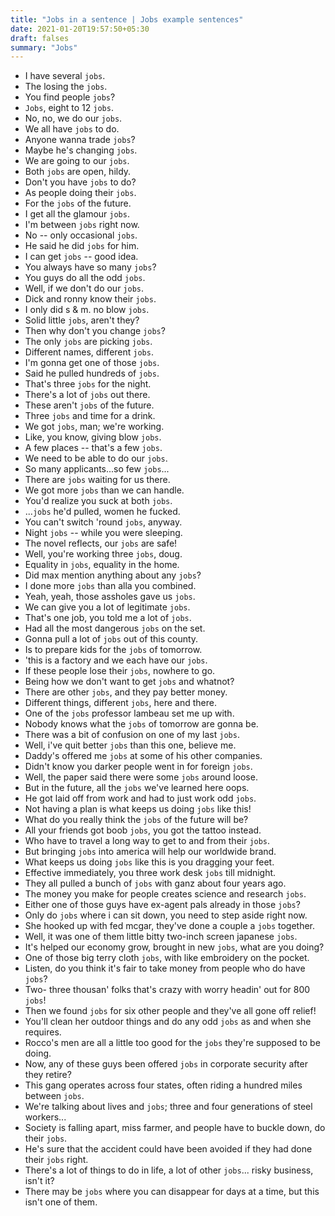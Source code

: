 ```yaml
---
title: "Jobs in a sentence | Jobs example sentences"
date: 2021-01-20T19:57:50+05:30
draft: falses
summary: "Jobs"
---
```

- I have several `jobs`.
- The losing the `jobs`.
- You find people `jobs`?
- `Jobs`, eight to 12 `jobs`.
- No, no, we do our `jobs`.
- We all have `jobs` to do.
- Anyone wanna trade `jobs`?
- Maybe he's changing `jobs`.
- We are going to our `jobs`.
- Both `jobs` are open, hildy.
- Don't you have `jobs` to do?
- As people doing their `jobs`.
- For the `jobs` of the future.
- I get all the glamour `jobs`.
- I'm between `jobs` right now.
- No -- only occasional `jobs`.
- He said he did `jobs` for him.
- I can get `jobs` -- good idea.
- You always have so many `jobs`?
- You guys do all the odd `jobs`.
- Well, if we don't do our `jobs`.
- Dick and ronny know their `jobs`.
- I only did s & m. no blow `jobs`.
- Solid little `jobs`, aren't they?
- Then why don't you change `jobs`?
- The only `jobs` are picking `jobs`.
- Different names, different `jobs`.
- I'm gonna get one of those `jobs`.
- Said he pulled hundreds of `jobs`.
- That's three `jobs` for the night.
- There's a lot of `jobs` out there.
- These aren't `jobs` of the future.
- Three `jobs` and time for a drink.
- We got `jobs`, man; we're working.
- Like, you know, giving blow `jobs`.
- A few places -- that's a few `jobs`.
- We need to be able to do our `jobs`.
- So many applicants...so few `jobs`...
- There are `jobs` waiting for us there.
- We got more `jobs` than we can handle.
- You'd realize you suck at both `jobs`.
- ...`jobs` he'd pulled, women he fucked.
- You can't switch 'round `jobs`, anyway.
- Night `jobs` -- while you were sleeping.
- The novel reflects, our `jobs` are safe!
- Well, you're working three `jobs`, doug.
- Equality in `jobs`, equality in the home.
- Did max mention anything about any `jobs`?
- I done more `jobs` than alla you combined.
- Yeah, yeah, those assholes gave us `jobs`.
- We can give you a lot of legitimate `jobs`.
- That's one job, you told me a lot of `jobs`.
- Had all the most dangerous `jobs` on the set.
- Gonna pull a lot of `jobs` out of this county.
- Is to prepare kids for the `jobs` of tomorrow.
- 'this is a factory and we each have our `jobs`.
- If these people lose their `jobs`, nowhere to go.
- Being how we don't want to get `jobs` and whatnot?
- There are other `jobs`, and they pay better money.
- Different things, different `jobs`, here and there.
- One of the `jobs` professor lambeau set me up with.
- Nobody knows what the `jobs` of tomorrow are gonna be.
- There was a bit of confusion on one of my last `jobs`.
- Well, i've quit better `jobs` than this one, believe me.
- Daddy's offered me `jobs` at some of his other companies.
- Didn't know you darker people went in for foreign `jobs`.
- Well, the paper said there were some `jobs` around loose.
- But in the future, all the `jobs` we've learned here oops.
- He got laid off from work and had to just work odd `jobs`.
- Not having a plan is what keeps us doing `jobs` like this!
- What do you really think the `jobs` of the future will be?
- All your friends got boob `jobs`, you got the tattoo instead.
- Who have to travel a long way to get to and from their `jobs`.
- But bringing `jobs` into america will help our worldwide brand.
- What keeps us doing `jobs` like this is you dragging your feet.
- Effective immediately, you three work desk `jobs` till midnight.
- They all pulled a bunch of `jobs` with ganz about four years ago.
- The money you make for people creates science and research `jobs`.
- Either one of those guys have ex-agent pals already in those `jobs`?
- Only do `jobs` where i can sit down, you need to step aside right now.
- She hooked up with fed mcgar, they've done a couple a `jobs` together.
- Well, it was one of them little bitty two-inch screen japanese `jobs`.
- It's helped our economy grow, brought in new `jobs`, what are you doing?
- One of those big terry cloth `jobs`, with like embroidery on the pocket.
- Listen, do you think it's fair to take money from people who do have `jobs`?
- Two- three thousan' folks that's crazy with worry headin' out for 800 `jobs`!
- Then we found `jobs` for six other people and they've all gone off relief!
- You'll clean her outdoor things and do any odd `jobs` as and when she requires.
- Rocco's men are all a little too good for the `jobs` they're supposed to be doing.
- Now, any of these guys been offered `jobs` in corporate security after they retire?
- This gang operates across four states, often riding a hundred miles between `jobs`.
- We're talking about lives and `jobs`; three and four generations of steel workers...
- Society is falling apart, miss farmer, and people have to buckle down, do their `jobs`.
- He's sure that the accident could have been avoided if they had done their `jobs` right.
- There's a lot of things to do in life, a lot of other `jobs`... risky business, isn't it?
- There may be `jobs` where you can disappear for days at a time, but this isn't one of them.
                 
